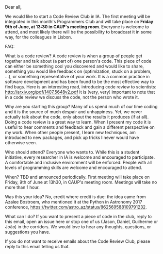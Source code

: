 Dear all,

We would like to start a Code Review Club in IA. 
The first meeting will be integrated in this month's Programmers Club and will take place on **Friday 9th of June, at 13:30 in CAUP's meeting room**. Everyone is welcome to attend, and most likely there will be the possibility to broadcast it in some way, for the colleagues in Lisbon.



FAQ:

What is a code review?
A code review is when a group of people get together and talk about (a part of) one person's code. This piece of code can either be something cool you discovered and would like to share, something you would like feedback on (optimization, stuck on a problem, ...), or something representative of your work. It is a common practice in software development and has been found to be the most effective way to find bugs. Here is an interesting read, introducing code review to scientists: http://arxiv.org/pdf/1407.5648v2.pdf 
It is (very, very) important to note that in a code review we discuss the code, not the person who wrote it.

Why are you starting this group?
Many of us spend much of our time coding and it is the source of much despair and unhappiness. Yet, we never actually talk about the code, only about the results it produces (if at all). Doing a code review is a great way to learn. When I present my code it is useful to hear comments and feedback and gain a different perspective on my work. When other people present, I learn new techniques, am introduced to new packages, and pick up tricks I never would have otherwise seen.

Who should attend?
Everyone who wants to. While this is a student initiative, every researcher in IA is welcome and encouraged to participate. A comfortable and inclusive environment will be enforced. People with all levels of programming skills are welcome and encouraged to attend.

When?
TBD and announced periodically. First meeting will take place on Friday, 9th of June at 13h30, in CAUP's meeting room. Meetings will take no more than 1 hour.

Was this your idea?
No, credit where credit is due: the idea came from Azalee Bostroem, who mentioned it at the Python in Astronomy 2017 conference, https://twitter.com/astro_az/status/862569588109791232.

What can I do?
If you want to present a piece of code in the club, reply to this email, open an issue here or stop one of us (Jason, Daniel, Guilherme or João) in the corridors. We would love to hear any thoughts, questions, or suggestions you have.


If you do not want to receive emails about the Code Review Club, please reply to this email telling us that.
